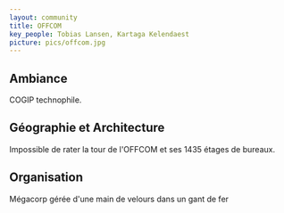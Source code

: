 ```yaml
---
layout: community
title: OFFCOM
key_people: Tobias Lansen, Kartaga Kelendaest
picture: pics/offcom.jpg
---
```


## Ambiance

COGIP technophile.

## Géographie et Architecture

Impossible de rater la tour de l'OFFCOM et ses 1435 étages de bureaux.

## Organisation

Mégacorp gérée d'une main de velours dans un gant de fer